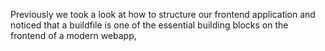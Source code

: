 Previously we took a look at how to structure our frontend application and noticed that a buildfile is one of the essential building blocks on the frontend of a modern webapp,
